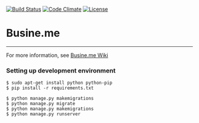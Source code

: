 [![Build Status](https://drone.io/github.com/msfernandes/busine.me/status.png)](https://drone.io/github.com/msfernandes/busine.me/latest)
[![Code Climate](https://codeclimate.com/github/msfernandes/busine.me/badges/gpa.svg)](https://codeclimate.com/github/msfernandes/busine.me)
[![License](http://img.shields.io/:license-gpl3-blue.svg)](https://github.com/msfernandes/busine.me/wiki/Licen%C3%A7a)

# Busine.me
---

For more information, see [Busine.me Wiki](https://github.com/msfernandes/busine.me/wiki)

### Setting up development environment

```
$ sudo apt-get install python python-pip
$ pip install -r requirements.txt
```

```
$ python manage.py makemigrations
$ python manage.py migrate
$ python manage.py makemigrations
$ python manage.py runserver
```
